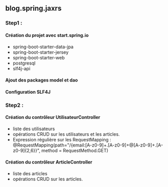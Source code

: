 ## blog.spring.jaxrs

### Step1 : 
#### Création du projet avec start.spring.io
* spring-boot-starter-data-jpa
* spring-boot-starter-jersey
* spring-boot-starter-web
* postgresql
* slf4j-api 

#### Ajout des packages model et dao

#### Configuration SLF4J    

### Step2 : 
           
#### Création du contrôleur UtilisateurController

* liste des utilisateurs
* opérations CRUD sur les utilisateurs et les articles.
* Expression régulière sur les RequestMapping : @RequestMapping(path="/{email:[A-z0-9]+.[A-z0-9]+@[A-z0-9]+.[A-z0-9]{2,6}}", method = RequestMethod.GET)

#### Création du contrôleur ArticleController

* liste des articles
* opérations CRUD sur les articles.


 